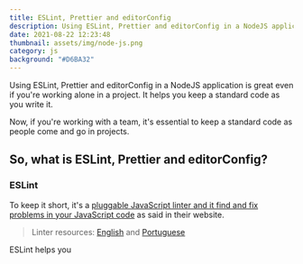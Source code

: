 ```yaml
---
title: ESLint, Prettier and editorConfig
description: Using ESLint, Prettier and editorConfig in a NodeJS application
date: 2021-08-22 12:23:48
thumbnail: assets/img/node-js.png
category: js
background: "#D6BA32"
---
```

Using ESLint, Prettier and editorConfig in a NodeJS application is great even if you're working alone in a project. It helps you keep a standard code as you write it.

Now, if you're working with a team, it's essential to keep a standard code as people come and go in projects.

## So, what is ESLint, Prettier and editorConfig?

### ESLint
To keep it short, it's a [pluggable JavaScript linter and it find and fix problems in your JavaScript code](https://eslint.org) as said in their website.

> Linter resources: [English](https://sourcelevel.io/blog/what-is-a-linter-and-why-your-team-should-use-it) and [Portuguese](https://willianjusten.com.br/analisando-seu-codigo-js-com-linter)

ESLint helps you 


